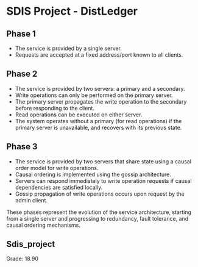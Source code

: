 # SDIS Project - DistLedger

## Phase 1
- The service is provided by a single server.
- Requests are accepted at a fixed address/port known to all clients.

## Phase 2
- The service is provided by two servers: a primary and a secondary.
- Write operations can only be performed on the primary server.
- The primary server propagates the write operation to the secondary before responding to the client.
- Read operations can be executed on either server.
- The system operates without a primary (for read operations) if the primary server is unavailable, and recovers with its previous state.

## Phase 3
- The service is provided by two servers that share state using a causal order model for write operations.
- Causal ordering is implemented using the gossip architecture.
- Servers can respond immediately to write operation requests if causal dependencies are satisfied locally.
- Gossip propagation of write operations occurs upon request by the admin client.

These phases represent the evolution of the service architecture, starting from a single server and progressing to redundancy, fault tolerance, and causal ordering mechanisms.

## Sdis_project

Grade: 18.90

